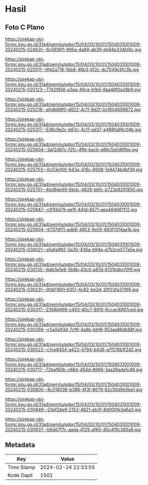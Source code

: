 # Hasil

## Foto C Plano

https://sirekap-obj-formc.kpu.go.id/31ad/pemilu/pdpr/15/04/03/10/01/1504031001009-20240215-024631--6c5616f1-995a-4a68-ab39-eb94e334bf4c.jpg

https://sirekap-obj-formc.kpu.go.id/31ad/pemilu/pdpr/15/04/03/10/01/1504031001009-20240215-025011--9fd2a718-1bb8-46b3-bf2c-dc7049c6fc3b.jpg

https://sirekap-obj-formc.kpu.go.id/31ad/pemilu/pdpr/15/04/03/10/01/1504031001009-20240215-025123--7742f456-a3aa-49ce-b1b5-8aa48f0a28b9.jpg

https://sirekap-obj-formc.kpu.go.id/31ad/pemilu/pdpr/15/04/03/10/01/1504031001009-20240215-025218--a0db88f0-d822-4c11-8d2f-0cf604699872.jpg

https://sirekap-obj-formc.kpu.go.id/31ad/pemilu/pdpr/15/04/03/10/01/1504031001009-20240215-025317--538c9e2c-b63c-4c11-ad37-e488fa98c04b.jpg

https://sirekap-obj-formc.kpu.go.id/31ad/pemilu/pdpr/15/04/03/10/01/1504031001009-20240215-025604--3af2d87c-f2fc-4ffe-bacb-a86c5a0d6fbe.jpg

https://sirekap-obj-formc.kpu.go.id/31ad/pemilu/pdpr/15/04/03/10/01/1504031001009-20240215-025703--0c53e100-643a-416c-8508-1e8474b4bf39.jpg

https://sirekap-obj-formc.kpu.go.id/31ad/pemilu/pdpr/15/04/03/10/01/1504031001009-20240215-025751--4bd9de99-6bdc-4828-bbfc-b722e9291850.jpg

https://sirekap-obj-formc.kpu.go.id/31ad/pemilu/pdpr/15/04/03/10/01/1504031001009-20240215-025847--c91f4d79-ee1f-441d-8571-aea484661112.jpg

https://sirekap-obj-formc.kpu.go.id/31ad/pemilu/pdpr/15/04/03/10/01/1504031001009-20240215-025934--6737df11-adb8-4853-9e05-693f1314ae1b.jpg

https://sirekap-obj-formc.kpu.go.id/31ad/pemilu/pdpr/15/04/03/10/01/1504031001009-20240215-030021--a5afa992-3a30-436a-b94e-d7b2ce577a5a.jpg

https://sirekap-obj-formc.kpu.go.id/31ad/pemilu/pdpr/15/04/03/10/01/1504031001009-20240215-030135--6db3e1e6-5b8b-43c0-a87d-6131bdbcf0f9.jpg

https://sirekap-obj-formc.kpu.go.id/31ad/pemilu/pdpr/15/04/03/10/01/1504031001009-20240215-030231--90bf1891-6351-4c82-be2d-30f33fa379f6.jpg

https://sirekap-obj-formc.kpu.go.id/31ad/pemilu/pdpr/15/04/03/10/01/1504031001009-20240215-030317--2358b669-c493-40c7-8915-6ccac6997ced.jpg

https://sirekap-obj-formc.kpu.go.id/31ad/pemilu/pdpr/15/04/03/10/01/1504031001009-20240215-030359--c5a0e93d-7cf9-4a8b-bbf8-953aa86db68f.jpg

https://sirekap-obj-formc.kpu.go.id/31ad/pemilu/pdpr/15/04/03/10/01/1504031001009-20240215-030522--c1ce8454-a423-4794-b436-a7f216b1f2d2.jpg

https://sirekap-obj-formc.kpu.go.id/31ad/pemilu/pdpr/15/04/03/10/01/1504031001009-20240215-030717--72ba160b-c684-454d-8666-3aa28ade1c48.jpg

https://sirekap-obj-formc.kpu.go.id/31ad/pemilu/pdpr/15/04/03/10/01/1504031001009-20240215-030800--8c518036-b386-4f3f-8679-82c50d9e5be1.jpg

https://sirekap-obj-formc.kpu.go.id/31ad/pemilu/pdpr/15/04/03/10/01/1504031001009-20240215-030849--23ef24e9-2153-4821-ab3f-8d000fe3a6a3.jpg

https://sirekap-obj-formc.kpu.go.id/31ad/pemilu/pdpr/15/04/03/10/01/1504031001009-20240215-030937--b6dd7f7c-aada-4125-af60-40c4f9c385a8.jpg


## Metadata

| Key        | Value               |
| ---------- | ------------------- |
| Time Stamp | 2024-02-24 22:33:55 |
| Kode Dapil | 1501                |



